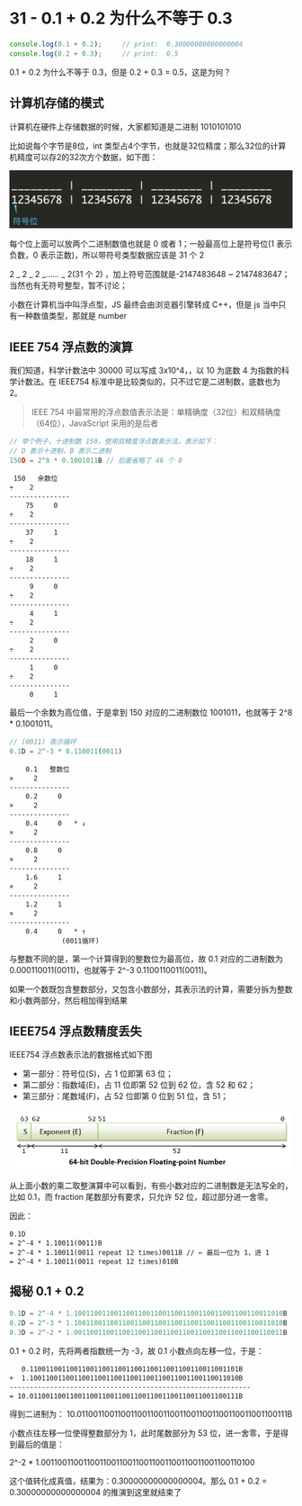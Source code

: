 # 31 - 0.1 + 0.2 为什么不等于 0.3

```javascript
console.log(0.1 + 0.2);     // print:  0.30000000000000004
console.log(0.2 + 0.3);     // print:  0.5
```
0.1 + 0.2 为什么不等于 0.3，但是 0.2 + 0.3 = 0.5，这是为何？


## 计算机存储的模式

计算机在硬件上存储数据的时候，大家都知道是二进制 1010101010

比如说每个字节是8位，int 类型占4个字节，也就是32位精度；那么32位的计算机精度可以存2的32次方个数据，如下图：

![4个字节，64位存储](/static/ImJCa2rFz6jN5vg.png)

每个位上面可以放两个二进制数值也就是 0 或者 1；一般最高位上是符号位(1 表示负数，0 表示正数)，所以带符号类型数据应该是 31 个 2

2 _ 2 _ 2 _...... _ 2(31 个 2) ，加上符号范围就是-2147483648 ~ 2147483647；当然也有无符号整型，暂不讨论；

小数在计算机当中叫浮点型，JS 最终会由浏览器引擎转成 C++，但是 js 当中只有一种数值类型，那就是 number

## IEEE 754 浮点数的演算

我们知道，科学计数法中 30000 可以写成 3x10^4，，以 10 为底数 4 为指数的科学计数法。在 IEEE754 标准中是比较类似的，只不过它是二进制数，底数也为 2。

> IEEE 754 中最常用的浮点数值表示法是：单精确度（32位）和双精确度（64位），JavaScript 采用的是后者

```javascript
// 举个例子，十进制数 150，使用双精度浮点数表示法，表示如下：
// D 表示十进制，B 表示二进制
150D = 2^8 * 0.1001011B // 后面省略了 46 个 0
```

``` Math 短除法计算
 150   余数位
÷    2
---------------
    75     0   
÷    2
---------------
    37     1
÷    2
---------------
    18     1
÷    2
---------------
     9     0
÷    2
---------------
     4     1
÷    2
---------------
     2     0
÷    2
---------------
     1     0
÷    2
---------------
     0     1
```

最后一个余数为高位值，于是拿到 150 对应的二进制数位 1001011，也就等于 2^8 * 0.1001011。

```javascript
// (0011) 表示循环
0.1D = 2^-3 * 0.110011(0011)
```

```Math
    0.1   整数位
×     2
---------------
    0.2     0 
×     2
---------------
    0.4     0   * ↓
×     2
---------------
    0.8     0 
×     2
---------------
    1.6     1 
×     2
---------------
    1.2     1
×     2
---------------
    0.4     0   * ↑
             (0011循环)
```

与整数不同的是，第一个计算得到的整数位为最高位，故 0.1 对应的二进制数为 0.000110011(0011)，也就等于 2^-3 0.1100110011(0011)。

如果一个数既包含整数部分，又包含小数部分，其表示法的计算，需要分拆为整数和小数两部分，然后相加得到结果

## IEEE754 浮点数精度丢失

IEEE754 浮点数表示法的数据格式如下图

- 第一部分：符号位(S)，占 1 位即第 63 位；
- 第二部分：指数域(E)，占 11 位即第 52 位到 62 位，含 52 和 62；
- 第三部分：尾数域(F)，占 52 位即第 0 位到 51 位，含 51；

![双精度类型 64 位存储](/static/bFDXJ3NcyMk6lgm.png)

从上面小数的乘二取整演算中可以看到，有些小数对应的二进制数是无法写全的，比如 0.1，而 fraction 尾数部分有要求，只允许 52 位，超过部分进一舍零。

因此：

```Math
0.1D 
= 2^-4 * 1.10011(0011)B
= 2^-4 * 1.10011(0011 repeat 12 times)0011B // ← 最后一位为 1，进 1
= 2^-4 * 1.10011(0011 repeat 12 times)010B
```

## 揭秘 0.1 + 0.2

```javascript
0.1D = 2^-4 * 1.1001100110011001100110011001100110011001100110011010B
0.2D = 2^-3 * 1.1001100110011001100110011001100110011001100110011010B
0.3D = 2^-2 * 1.0011001100110011001100110011001100110011001100110011B
```

0.1 + 0.2 时，先将两者指数统一为 -3，故 0.1 小数点向左移一位，于是：

```Math
   0.1100110011001100110011001100110011001100110011001101B
+  1.1001100110011001100110011001100110011001100110011010B
------------------------------------------------------------
= 10.0110011001100110011001100110011001100110011001100111B
```

得到二进制为： 10.0110011001100110011001100110011001100110011001100111B

小数点往左移一位使得整数部分为 1，此时尾数部分为 53 位，进一舍零，于是得到最后的值是：

2^-2 * 1.0011001100110011001100110011001100110011001100110100

这个值转化成真值，结果为：0.30000000000000004。那么 0.1 + 0.2 = 0.30000000000000004 的推演到这里就结束了